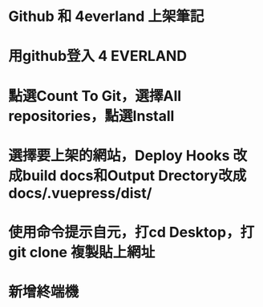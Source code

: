 # Github 和 4everland 上架筆記

# 用github登入 4 EVERLAND
# 點選Count To Git，選擇All repositories，點選Install
# 選擇要上架的網站，Deploy Hooks 改成build docs和Output Drectory改成docs/.vuepress/dist/
# 使用命令提示自元，打cd Desktop，打git clone 複製貼上網址
# 新增終端機